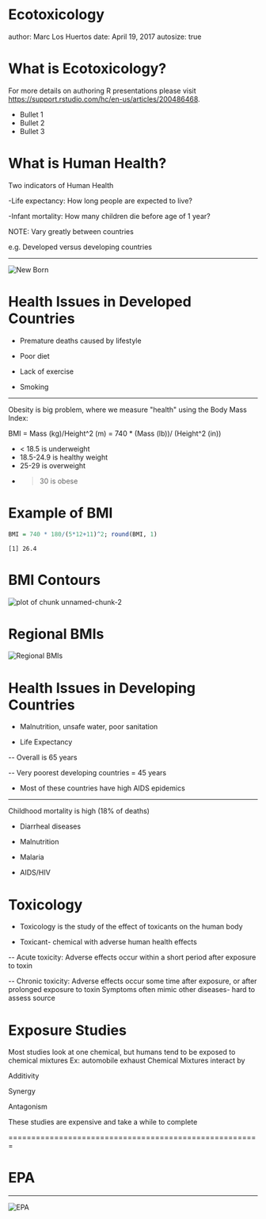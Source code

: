 Ecotoxicology
========================================================
author: Marc Los Huertos
date: April 19, 2017
autosize: true

What is Ecotoxicology?
========================================================

For more details on authoring R presentations please visit <https://support.rstudio.com/hc/en-us/articles/200486468>.

- Bullet 1
- Bullet 2
- Bullet 3

What is Human Health?
========================================================

Two indicators of Human Health

-Life expectancy: How long people are expected to live?

-Infant mortality: How many children die before age of 1 year?

NOTE: Vary greatly between countries

e.g. Developed versus developing countries

***

![New Born](newborn.png)

Health Issues in Developed Countries
========================================================
+ Premature deaths caused by lifestyle

- Poor diet

- Lack of exercise

- Smoking

***

Obesity is big problem, where we measure "health" using the Body Mass Index: 

BMI = Mass (kg)/Height^2 (m) = 740 * (Mass (lb))/ (Height^2 (in))


+ < 18.5 is underweight
+ 18.5-24.9 is healthy weight
+ 25-29 is overweight
+ > 30 is obese


Example of BMI
========================================================


```r
BMI = 740 * 180/(5*12+11)^2; round(BMI, 1)
```

```
[1] 26.4
```

BMI Contours
========================================================

![plot of chunk unnamed-chunk-2](Ecotoxicology-figure/unnamed-chunk-2-1.png)

Regional BMIs
=======================================================
![Regional BMIs](BMI_globalmap.png)

Health Issues in Developing Countries
=======================================================
- Malnutrition, unsafe water, poor sanitation

- Life Expectancy 

-- Overall is 65 years

-- Very poorest developing countries = 45 years

- Most of these countries have high AIDS epidemics

*** 
Childhood mortality is high (18% of deaths)

- Diarrheal diseases

- Malnutrition

- Malaria

- AIDS/HIV

Toxicology
=================================================
+ Toxicology is the study of the effect of toxicants on the human body

- Toxicant- chemical with adverse human health effects

-- Acute toxicity: Adverse effects occur within a short period after exposure to toxin

-- Chronic toxicity: Adverse effects occur some time after exposure, or after prolonged exposure to toxin
Symptoms often mimic other diseases- hard to assess source

Exposure Studies
=====================================================
Most studies look at one chemical, but humans tend to be exposed to chemical mixtures
Ex: automobile exhaust
Chemical Mixtures interact by

Additivity

Synergy

Antagonism

These studies are expensive and take a while to complete

=======================================================




EPA
========================================================
***
![EPA](EPA_budget.png)
